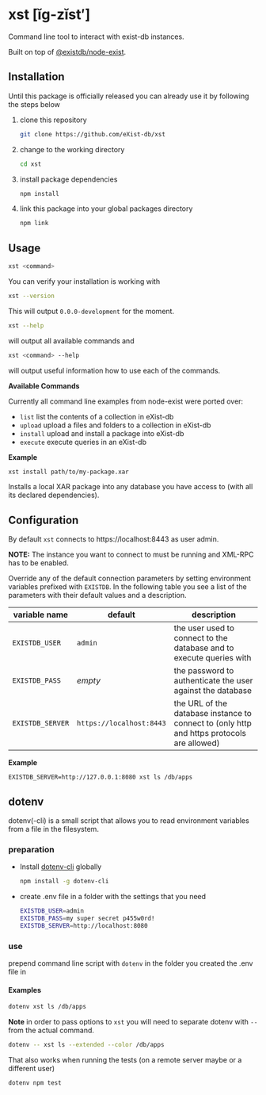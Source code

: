 # xst [ĭg-zĭst′]

Command line tool to interact with exist-db instances.

Built on top of [@existdb/node-exist](https://www.npmjs.com/package/@existdb/node-exist).

## Installation

Until this package is officially released you can already use
it by following the steps below

1. clone this repository
    ```bash
    git clone https://github.com/eXist-db/xst
    ```

2. change to the working directory
    ```bash
    cd xst
    ```

3. install package dependencies
    ```bash
    npm install
    ```

4. link this package into your global packages directory
    ```bash
    npm link
    ```

## Usage

```bash
xst <command>
```

You can verify your installation is working with

```bash
xst --version
```

This will output `0.0.0-development` for the moment.

```bash
xst --help
```

will output all available commands and 

```bash
xst <command> --help
```

will output useful information how to use each of the commands.

**Available Commands**

Currently all command line examples from node-exist were ported over:

- `list` list the contents of a collection in eXist-db
- `upload` upload a files and folders to a collection in eXist-db
- `install` upload and install a package into eXist-db
- `execute` execute queries in an eXist-db

**Example**

```bash
xst install path/to/my-package.xar
```

Installs a local XAR package into any database you have access to (with all its declared dependencies).

## Configuration

By default `xst` connects to https://localhost:8443 as user admin. 

**NOTE:** The instance you want to connect to must be running and XML-RPC has to be enabled.

Override any of the default connection parameters by setting environment 
variables prefixed with `EXISTDB`. In the following table you see a list of the 
parameters with their default values and a description.

| variable name | default | description
|----|----|----
| `EXISTDB_USER` | `admin` | the user used to connect to the database and to execute queries with
| `EXISTDB_PASS` | _empty_ | the password to authenticate the user against the database
| `EXISTDB_SERVER` | `https://localhost:8443` | the URL of the database instance to connect to (only http and https protocols are allowed)

**Example**

```
EXISTDB_SERVER=http://127.0.0.1:8080 xst ls /db/apps
```

## dotenv

dotenv(-cli) is a small script that allows you to read environment variables from a file in the filesystem.

### preparation

- Install [dotenv-cli](https://www.npmjs.com/package/dotenv-cli) globally
    ```bash
    npm install -g dotenv-cli
    ```

- create .env file in a folder with the settings that you need
    ```bash
    EXISTDB_USER=admin
    EXISTDB_PASS=my super secret p455w0rd!
    EXISTDB_SERVER=http://localhost:8080
    ```

### use

prepend command line script with `dotenv` in the folder you created the .env file in

#### Examples

```bash
dotenv xst ls /db/apps
```

**Note** in order to pass options to `xst` you will need to separate dotenv with `--` from the
actual command.

```bash
dotenv -- xst ls --extended --color /db/apps
```

That also works when running the tests (on a remote server maybe or a different user)

```bash
dotenv npm test
```

#
